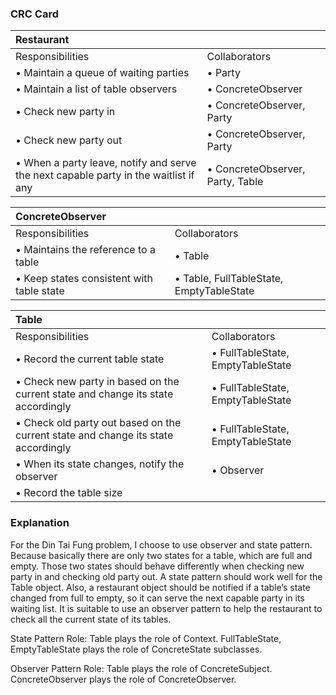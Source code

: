 ### CRC Card

| Restaurant ||
|:---|:---|
|Responsibilities|Collaborators|
|• Maintain a queue of waiting parties|• Party|
|• Maintain a list of table observers|• ConcreteObserver|
|• Check new party in|• ConcreteObserver, Party|
|• Check new party out|• ConcreteObserver, Party|
|• When a party leave, notify and serve the next capable party in the waitlist if any|• ConcreteObserver, Party, Table|

| ConcreteObserver ||
|:---|:---|
|Responsibilities|Collaborators|
|• Maintains the reference to a table|• Table|
|• Keep states consistent with table state|• Table, FullTableState, EmptyTableState|


| Table ||
|:---|:---|
|Responsibilities|Collaborators|
|• Record the current table state|• FullTableState, EmptyTableState|
|• Check new party in based on the current state and change its state accordingly|• FullTableState, EmptyTableState|
|• Check old party out based on the current state and change its state accordingly|• FullTableState, EmptyTableState|
|• When its state changes, notify the observer|• Observer|
|• Record the table size||




### Explanation
For the Din Tai Fung problem, I choose to use observer and state pattern. Because basically there are only two states for a table, which are full and empty. Those two states should behave differently when checking new party in and checking old party out. A state pattern should work well for the Table object.
Also, a restaurant object should be notified if a table’s state changed from full to empty, so it can serve the next capable party in its waiting list. It is suitable to use an observer pattern to help the restaurant to check all the current state of its tables.


State Pattern Role:
Table plays the role of Context.
FullTableState, EmptyTableState plays the role of ConcreteState subclasses.

Observer Pattern Role:
Table plays the role of ConcreteSubject.
ConcreteObserver plays the role of ConcreteObserver.
